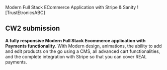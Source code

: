 
Modern Full Stack ECommerce Application with Stripe & Sanity
![TrustEtronicsABC]

## CW2 submission

**A fully responsive Modern Full Stack Ecommerce application with Payments functionality**. With Modern design, animations, the ability to add and edit products on the go using a CMS, all advanced cart functionalities, and the complete integration with Stripe so that you can cover REAL payments.


